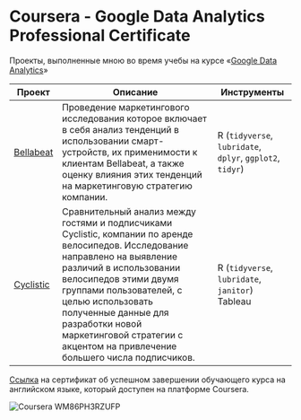 # Сoursera - Google Data Analytics Professional Certificate


Проекты, выполненные мною во время учебы на курсе «[Google Data Analytics](https://www.coursera.org/professional-certificates/google-data-analytics)»

| Проект    | Описание                                                                                                                                                                                                                                                                                                                                     | Инструменты                                     |
|-----------|------------------------------------------------------------------------------------------------------------------------------------------------------------------------------------------------------------------------------------------------------------------------------------------------------------------------------------------------------|-------------------------------------------------|
| [Bellabeat](https://github.com/VsevolodMus/Coursera/tree/main/Google%20Data%20Analytics/Bellabeat) | Проведение маркетингового исследования которое включает в себя анализ тенденций в использовании смарт-устройств, их применимости к клиентам Bellabeat, а также оценку влияния этих тенденций на маркетинговую стратегию компании.                                                                                                                    | R (`tidyverse`, `lubridate`, `dplyr`, `ggplot2`, `tidyr`) |
| [Cyclistic](https://github.com/VsevolodMus/Coursera/tree/main/Google%20Data%20Analytics/Cyclistic) | Сравнительный анализ между гостями и подписчиками Cyclistic, компании по аренде велосипедов. Исследование направлено на выявление различий в использовании велосипедов этими двумя группами пользователей, с целью использовать полученные данные для разработки новой маркетинговой стратегии с акцентом на привлечение большего числа подписчиков. | R (`tidyverse`, `lubridate`, `janitor`) Tableau       |

[Ссылка](https://www.coursera.org/account/accomplishments/professional-cert/WM86PH3RZUFP) на сертификат об успешном завершении обучающего курса на английском языке, который доступен на платформе Coursera.

![Coursera WM86PH3RZUFP](https://github.com/VsevolodMus/Coursera/assets/138299372/c2eca467-d30b-4ea6-81f3-5c3242ff2a96)

